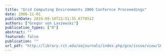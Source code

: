 ```yaml
---
title: "Grid Computing Environments 2006 Confernce Proceeedings"
date: 2006-11-01
publishDate: 2019-09-10T22:51:35.677051Z
authors: ["Gregor von Laszewski"]
publication_types: ["0"]
abstract: ""
featured: false
publication: ""
url_pdf: "http://library.rit.edu/oajournals/index.php/gce/issue/view/10/showToc"
---
```


